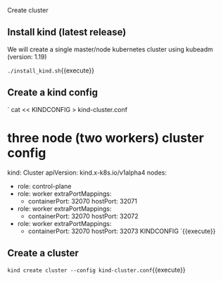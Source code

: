 Create cluster 

## Install kind (latest release)

We will create a single master/node kubernetes cluster using kubeadm (version: 1.19)

`./install_kind.sh`{{execute}}

## Create a kind config

`
cat << KINDCONFIG > kind-cluster.conf
# three node (two workers) cluster config
kind: Cluster
apiVersion: kind.x-k8s.io/v1alpha4
nodes:
- role: control-plane
- role: worker
  extraPortMappings:
  - containerPort: 32070
    hostPort: 32071
- role: worker
  extraPortMappings:
  - containerPort: 32070
    hostPort: 32072
- role: worker
  extraPortMappings:
  - containerPort: 32070
    hostPort: 32073
KINDCONFIG
`{{execute}}

## Create a cluster 

`kind create cluster --config kind-cluster.conf`{{execute}}